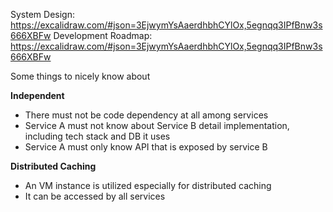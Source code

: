System Design: https://excalidraw.com/#json=3EjwymYsAaerdhbhCYlOx,5egnqq3IPfBnw3s666XBFw
Development Roadmap: https://excalidraw.com/#json=3EjwymYsAaerdhbhCYlOx,5egnqq3IPfBnw3s666XBFw

Some things to nicely know about

**Independent**
- There must not be code dependency at all among services
- Service A must not know about Service B detail implementation, including tech stack and DB it uses
- Service A must only know API that is exposed by service B

**Distributed Caching**
- An VM instance is utilized especially for distributed caching
- It can be accessed by all services
